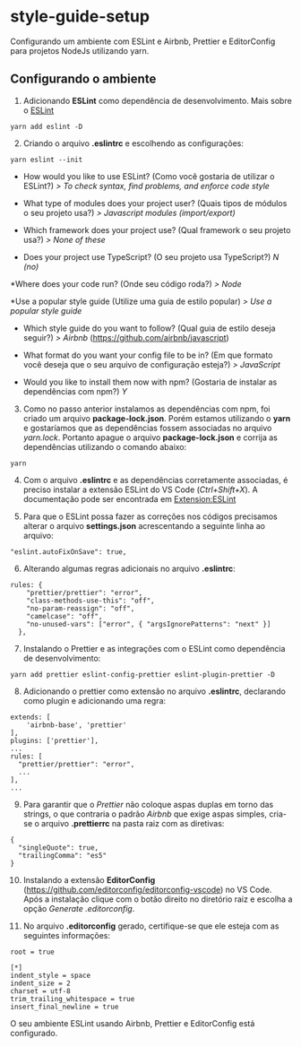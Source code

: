 # style-guide-setup
Configurando um ambiente com ESLint e Airbnb, Prettier e EditorConfig para projetos NodeJs utilizando yarn.

## Configurando o ambiente

1. Adicionando **ESLint** como dependência de desenvolvimento. Mais sobre o [ESLint](https://eslint.org)
```
yarn add eslint -D
```
2. Criando o arquivo **.eslintrc** e escolhendo as configurações:
```
yarn eslint --init
```
* How would you like to use ESLint? (Como você gostaria de utilizar o ESLint?)
*> To check syntax, find problems, and enforce code style*

* What type of modules does your project user? (Quais tipos de módulos o seu projeto usa?)
*> Javascript modules (import/export)*

* Which framework does your project use? (Qual framework o seu projeto usa?)
*> None of these*

* Does your project use TypeScript? (O seu projeto usa TypeScript?)
*N (no)*

*Where does your code run? (Onde seu código roda?)
*> Node*

*Use a popular style guide (Utilize uma guia de estilo popular)
*> Use a popular style guide*

* Which style guide do you want to follow? (Qual guia de estilo deseja seguir?)
*> Airbnb* (https://github.com/airbnb/javascript)

* What format do you want your config file to be in? (Em que formato você deseja que o seu arquivo de configuração esteja?)
*> JavaScript*

* Would you like to install them now with npm? (Gostaria de instalar as dependências com npm?)
*Y*

3. Como no passo anterior instalamos as dependências com npm, foi criado um arquivo **package-lock.json**. Porém  estamos utilizando o **yarn** e gostaríamos que as dependências fossem associadas no arquivo *yarn.lock*. Portanto apague o arquivo **package-lock.json** e corrija as dependências utilizando o comando abaixo:

```
yarn
```

4. Com o arquivo **.eslintrc** e as dependências corretamente associadas, é preciso instalar a extensão ESLint do VS Code (*Ctrl+Shift+X*). A documentação pode ser encontrada em [Extension:ESLint](https://github.com/Microsoft/vscode-eslint)

5. Para que o ESLint possa fazer as correções nos códigos precisamos alterar o arquivo **settings.json** acrescentando a seguinte linha ao arquivo:

```
"eslint.autoFixOnSave": true,
```

6. Alterando algumas regras adicionais no arquivo **.eslintrc**:

```
rules: {
    "prettier/prettier": "error",
    "class-methods-use-this": "off",
    "no-param-reassign": "off",
    "camelcase": "off",
    "no-unused-vars": ["error", { "argsIgnorePatterns": "next" }]
  },
```

7. Instalando o Prettier e as integrações com o ESLint como dependência de desenvolvimento:

```
yarn add prettier eslint-config-prettier eslint-plugin-prettier -D
```

8. Adicionando o prettier como extensão no arquivo **.eslintrc**, declarando como plugin e adicionando uma regra:

```
extends: [
    'airbnb-base', 'prettier'
],
plugins: ['prettier'],
...
rules: [
  "prettier/prettier": "error",
  ...
],
...
```

9. Para garantir que o *Prettier* não coloque aspas duplas em torno das strings, o que contraria o padrão *Airbnb* que exige aspas simples, cria-se o arquivo **.prettierrc** na pasta raiz com as diretivas:

```
{
  "singleQuote": true,
  "trailingComma": "es5"
}
```

10. Instalando a extensão **EditorConfig** (https://github.com/editorconfig/editorconfig-vscode) no VS Code. Após a instalação clique com o botão direito no diretório raiz e escolha a opção *Generate .editorconfig*.

11. No arquivo **.editorconfig** gerado, certifique-se que ele esteja com as seguintes informações:

```
root = true

[*]
indent_style = space
indent_size = 2
charset = utf-8
trim_trailing_whitespace = true
insert_final_newline = true
```

O seu ambiente ESLint usando Airbnb, Prettier e EditorConfig está configurado.
